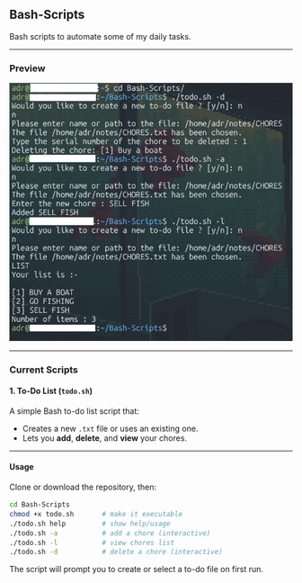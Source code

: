 ## Bash-Scripts

Bash scripts to automate some of my daily tasks.

---

### Preview
<img src="public/todo.png"/>

---

### Current Scripts

#### 1. To-Do List (`todo.sh`)

A simple Bash to-do list script that:
* Creates a new `.txt` file or uses an existing one.
* Lets you **add**, **delete**, and **view** your chores.
---

#### Usage

Clone or download the repository, then:

```bash
cd Bash-Scripts
chmod +x todo.sh       # make it executable
./todo.sh help         # show help/usage
./todo.sh -a           # add a chore (interactive)
./todo.sh -l           # view chores list
./todo.sh -d           # delete a chore (interactive)
```

The script will prompt you to create or select a to-do file on first run.
